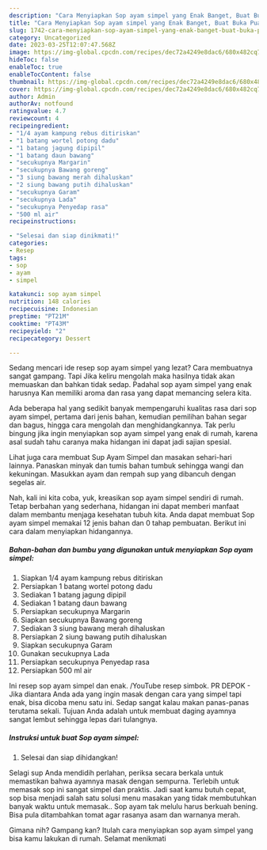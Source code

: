 ```yaml
---
description: "Cara Menyiapkan Sop ayam simpel yang Enak Banget, Buat Buka Puasa Enak"
title: "Cara Menyiapkan Sop ayam simpel yang Enak Banget, Buat Buka Puasa Enak"
slug: 1742-cara-menyiapkan-sop-ayam-simpel-yang-enak-banget-buat-buka-puasa-enak
category: Uncategorized
date: 2023-03-25T12:07:47.568Z
image: https://img-global.cpcdn.com/recipes/dec72a4249e8dac6/680x482cq70/sop-ayam-simpel-foto-resep-utama.jpg
hideToc: false
enableToc: true
enableTocContent: false
thumbnail: https://img-global.cpcdn.com/recipes/dec72a4249e8dac6/680x482cq70/sop-ayam-simpel-foto-resep-utama.jpg
cover: https://img-global.cpcdn.com/recipes/dec72a4249e8dac6/680x482cq70/sop-ayam-simpel-foto-resep-utama.jpg
author: Admin
authorAv: notfound
ratingvalue: 4.7
reviewcount: 4
recipeingredient:
- "1/4 ayam kampung rebus ditiriskan"
- "1 batang wortel potong dadu"
- "1 batang jagung dipipil"
- "1 batang daun bawang"
- "secukupnya Margarin"
- "secukupnya Bawang goreng"
- "3 siung bawang merah dihaluskan"
- "2 siung bawang putih dihaluskan"
- "secukupnya Garam"
- "secukupnya Lada"
- "secukupnya Penyedap rasa"
- "500 ml air"
recipeinstructions:

- "Selesai dan siap dinikmati!"
categories:
- Resep
tags:
- sop
- ayam
- simpel

katakunci: sop ayam simpel 
nutrition: 148 calories
recipecuisine: Indonesian
preptime: "PT21M"
cooktime: "PT43M"
recipeyield: "2"
recipecategory: Dessert

---
```



Sedang mencari ide resep sop ayam simpel yang lezat? Cara membuatnya sangat gampang. Tapi Jika keliru mengolah maka hasilnya tidak akan memuaskan dan bahkan tidak sedap. Padahal sop ayam simpel yang enak harusnya Kan memiliki aroma dan rasa yang dapat memancing selera kita.


Ada beberapa hal yang sedikit banyak mempengaruhi kualitas rasa dari sop ayam simpel, pertama dari jenis bahan, kemudian pemilihan bahan segar dan bagus, hingga cara mengolah dan menghidangkannya. Tak perlu bingung jika ingin menyiapkan sop ayam simpel yang enak di rumah, karena asal sudah tahu caranya maka hidangan ini dapat jadi sajian spesial.

Lihat juga cara membuat Sup Ayam Simpel dan masakan sehari-hari lainnya. Panaskan minyak dan tumis bahan tumbuk sehingga wangi dan kekuningan. Masukkan ayam dan rempah sup yang dibancuh dengan segelas air.


Nah, kali ini kita coba, yuk, kreasikan sop ayam simpel sendiri di rumah. Tetap berbahan yang sederhana, hidangan ini dapat memberi manfaat dalam membantu menjaga kesehatan tubuh kita. Anda dapat membuat Sop ayam simpel memakai 12 jenis bahan dan 0 tahap pembuatan. Berikut ini cara dalam menyiapkan hidangannya.

<!--inarticleads1-->

##### Bahan-bahan dan bumbu yang digunakan untuk menyiapkan Sop ayam simpel:

1. Siapkan 1/4 ayam kampung rebus ditiriskan
1. Persiapkan 1 batang wortel potong dadu
1. Sediakan 1 batang jagung dipipil
1. Sediakan 1 batang daun bawang
1. Persiapkan secukupnya Margarin
1. Siapkan secukupnya Bawang goreng
1. Sediakan 3 siung bawang merah dihaluskan
1. Persiapkan 2 siung bawang putih dihaluskan
1. Siapkan secukupnya Garam
1. Gunakan secukupnya Lada
1. Persiapkan secukupnya Penyedap rasa
1. Persiapkan 500 ml air


Ini resep sop ayam simpel dan enak. /YouTube resep simbok. PR DEPOK - Jika diantara Anda ada yang ingin masak dengan cara yang simpel tapi enak, bisa dicoba menu satu ini. Sedap sangat kalau makan panas-panas terutama sekali. Tujuan Anda adalah untuk membuat daging ayamnya sangat lembut sehingga lepas dari tulangnya. 

<!--inarticleads2-->

##### Instruksi untuk buat Sop ayam simpel:


1. Selesai dan siap dihidangkan!

Selagi sup Anda mendidih perlahan, periksa secara berkala untuk memastikan bahwa ayamnya masak dengan sempurna. Terlebih untuk memasak sop ini sangat simpel dan praktis. Jadi saat kamu butuh cepat, sop bisa menjadi salah satu solusi menu masakan yang tidak membutuhkan banyak waktu untuk memasak.. Sop ayam tak melulu harus berkuah bening. Bisa pula ditambahkan tomat agar rasanya asam dan warnanya merah. 

Gimana nih? Gampang kan? Itulah cara menyiapkan sop ayam simpel yang bisa kamu lakukan di rumah. Selamat menikmati
